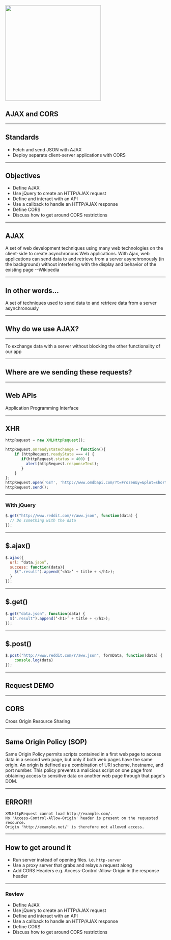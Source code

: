 <img style="height:300px;width:auto;background:none;border:none;" src="https://upload.wikimedia.org/wikipedia/commons/thumb/a/a1/AJAX_logo_by_gengns.svg/2000px-AJAX_logo_by_gengns.svg.png" />

## AJAX and CORS 

---

## Standards

- Fetch and send JSON with AJAX
- Deploy separate client-server applications with CORS

---

## Objectives

- Define AJAX 
- Use jQuery to create an HTTP/AJAX request
- Define and interact with an API
- Use a callback to handle an HTTP/AJAX response
- Define CORS
- Discuss how to get around CORS restrictions

---

## AJAX

A set of web development techniques using many web technologies on the client-side to create asynchronous Web applications. With Ajax, web applications can send data to and retrieve from a server asynchronously (in the background) without interfering with the display and behavior of the existing page --Wikipedia

----

## In other words...

A set of techniques used to send data to and retrieve data from a server asynchronously

----

## Why do we use AJAX?

----

To exchange data with a server without blocking the other functionality of our app

---

## Where are we sending these requests?

----

## Web APIs

Application Programming Interface

---

## XHR

```js
httpRequest = new XMLHttpRequest();

httpRequest.onreadystatechange = function(){
    if (httpRequest.readyState === 4) {
       if(httpRequest.status < 400) {
         alert(httpRequest.responseText);
       }
    }
};
httpRequest.open('GET', 'http://www.omdbapi.com/?t=Frozen&y=&plot=short&r=json');
httpRequest.send();
```

----

### With jQuery 

```js
$.get("http://www.reddit.com/r/aww.json", function(data) {
  // Do something with the data
});
```

---

## $.ajax()

```js
$.ajax({
  url: “data.json”,
  success: function(data){
    $(".result").append(‘<h1>’ + title + </h1>);
  }
});
```

----

## $.get() 

```js
$.get("data.json", function(data) {
  $(".result").append(‘<h1>’ + title + </h1>);
});
```

----

## $.post() 

```js
$.post("http://www.reddit.com/r/aww.json", formData, function(data) {
	console.log(data)
});
```

---

## Request DEMO

---

## CORS

Cross Origin Resource Sharing

----

## Same Origin Policy (SOP)

Same Origin Policy permits scripts contained in a first web page to access data in a second web page, but only if both web pages have the same origin. An origin is defined as a combination of URI scheme, hostname, and port number. This policy prevents a malicious script on one page from obtaining access to sensitive data on another web page through that page's DOM.

----

## ERROR!!

```
XMLHttpRequest cannot load http://example.com/. 
No 'Access-Control-Allow-Origin' header is present on the requested resource.
Origin 'http://example.net/' is therefore not allowed access.
```

----

## How to get around it 

- Run server instead of opening files. i.e. `http-server`
- Use a proxy server that grabs and relays a request along
- Add CORS Headers e.g. Access-Control-Allow-Origin in the response header

---

### Review

- Define AJAX 
- Use jQuery to create an HTTP/AJAX request
- Define and interact with an API
- Use a callback to handle an HTTP/AJAX response
- Define CORS
- Discuss how to get around CORS restrictions

